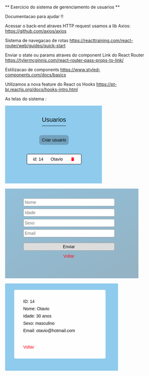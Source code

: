 ** Exercicio do sistema de gerenciamento de usuarios **

Documentacao para ajudar !!

Acessar o back-end atraves HTTP request usamos a lib Axios:
https://github.com/axios/axios

Sistema de navegacao de rotas
https://reacttraining.com/react-router/web/guides/quick-start

Enviar o state ou params atraves do component Link do React Router
https://tylermcginnis.com/react-router-pass-props-to-link/

Estilizacao de components
https://www.styled-components.com/docs/basics

Utilizamos a nova feature do React os Hooks
https://pt-br.reactjs.org/docs/hooks-intro.html



As telas do sistema :

![Tela principal](dashboard.png)

![Tela de criacao do usuario](criacao.png)

![Tela de detalhes](detalhes.png)
